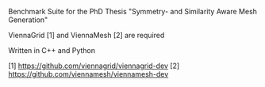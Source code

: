 Benchmark Suite for the PhD Thesis "Symmetry- and Similarity Aware Mesh Generation"

ViennaGrid [1] and ViennaMesh [2] are required

Written in C++ and Python

[1] https://github.com/viennagrid/viennagrid-dev
[2] https://github.com/viennamesh/viennamesh-dev